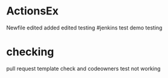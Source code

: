 # ActionsEx
Newfile
edited
added
edited
testing
#jenkins test
demo
testing
# checking
pull request template check and codeowners test not working
